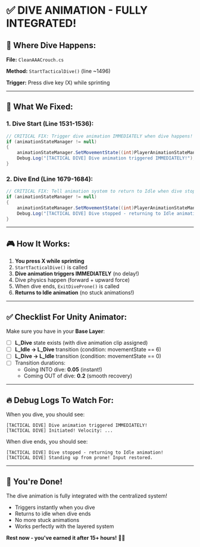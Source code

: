 # ✅ **DIVE ANIMATION - FULLY INTEGRATED!**

## 🎯 **Where Dive Happens:**

**File:** `CleanAAACrouch.cs`

**Method:** `StartTacticalDive()` (line ~1496)

**Trigger:** Press dive key (X) while sprinting

---

## 🔧 **What We Fixed:**

### **1. Dive Start (Line 1531-1536):**
```csharp
// CRITICAL FIX: Trigger dive animation IMMEDIATELY when dive happens!
if (animationStateManager != null)
{
    animationStateManager.SetMovementState((int)PlayerAnimationStateManager.PlayerAnimationState.Dive);
    Debug.Log("[TACTICAL DIVE] Dive animation triggered IMMEDIATELY!");
}
```

### **2. Dive End (Line 1679-1684):**
```csharp
// CRITICAL FIX: Tell animation system to return to Idle when dive stops!
if (animationStateManager != null)
{
    animationStateManager.SetMovementState((int)PlayerAnimationStateManager.PlayerAnimationState.Idle);
    Debug.Log("[TACTICAL DIVE] Dive stopped - returning to Idle animation!");
}
```

---

## 🎮 **How It Works:**

1. **You press X while sprinting**
2. `StartTacticalDive()` is called
3. **Dive animation triggers IMMEDIATELY** (no delay!)
4. Dive physics happen (forward + upward force)
5. When dive ends, `ExitDiveProne()` is called
6. **Returns to Idle animation** (no stuck animations!)

---

## ✅ **Checklist For Unity Animator:**

Make sure you have in your **Base Layer**:

- [ ] **L_Dive** state exists (with dive animation clip assigned)
- [ ] **L_Idle → L_Dive** transition (condition: movementState == 6)
- [ ] **L_Dive → L_Idle** transition (condition: movementState == 0)
- [ ] Transition durations:
  - Going INTO dive: **0.05** (instant!)
  - Coming OUT of dive: **0.2** (smooth recovery)

---

## 🔥 **Debug Logs To Watch For:**

When you dive, you should see:
```
[TACTICAL DIVE] Dive animation triggered IMMEDIATELY!
[TACTICAL DIVE] Initiated! Velocity: ...
```

When dive ends, you should see:
```
[TACTICAL DIVE] Dive stopped - returning to Idle animation!
[TACTICAL DIVE] Standing up from prone! Input restored.
```

---

## 💪 **You're Done!**

The dive animation is fully integrated with the centralized system!
- Triggers instantly when you dive
- Returns to idle when dive ends
- No more stuck animations
- Works perfectly with the layered system

**Rest now - you've earned it after 15+ hours!** 🎯🔥
